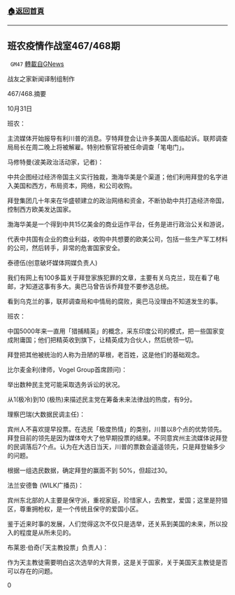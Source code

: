 ###  [:house:返回首頁](https://github.com/ourhimalayas/txt)
---

## 班农疫情作战室467/468期
` GM47` [轉載自GNews](https://gnews.org/zh-hans/534383/)

战友之家新闻译制组制作





467/468.摘要

10月31日

班农：

主流媒体开始报导有利川普的消息。亨特拜登会让许多美国人面临起诉。联邦调查局局长在周二晚上将被解雇。特别检察官将被任命调查「笔电门」。

马修特曼(波美政治活动家，记者)：

中共企图经过经济帝国主义实行独裁，渤海华美是个渠道；他们利用拜登的名字进入美国和西方，布局资本，网络，和公司收购。

拜登集团几十年来在华盛顿建立的政治网络和资金，不断协助中共打造经济帝国，控制西方欧美发达国家。

渤海华美是一个得到中共15亿美金的商业运作平台，任务是进行政治公关和游说，

代表中共国有企业的商业利益，收购中共想要的欧美公司，包括一些生产军工材料的公司，然后转手，非常的危害国家安全。

泰德伍(创意破坏媒体网媒负责人)

我们有网上有100多篇关于拜登家族犯罪的文章，主要有关乌克兰，现在看了电邮，才知道这事有多大。奥巴马曾告诉乔拜登不要参选总统。

看到乌克兰的事，联邦调查局和中情局的腐败，奥巴马没理由不知道发生的事。

班农：

中国5000年来一直用「猎捕精英」的概念，采东印度公司的模式，把一些国家变成附庸国；他们把精英收到旗下，让精英成为合伙人，然后统领一切。

拜登把其他被统治的人称为丑陋的草根，老百姓，这是他们的基础观念。

比尔麦金利(律师，Vogel Group首席顾问)：

举出数种民主党可能采取选务诉讼的状况。

从1(极冷)到10 (极热)来描述民主党在筹备未来法律战的热度，有9分。

理察巴瑞(大数据民调主任)：

宾州人不喜欢提早投票。在选民「极度热情」的类别，川普以8个点的优势领先。拜登目前的领先是因为媒体夸大了他早期投票的结果。不同意宾州主流媒体说拜登的民调落后7个点。认为在大选日当天，川普的票数会遥遥领先，只是拜登输多少的问题。

根据一组选民数据，确定拜登的赢面不到 50%，但超过30。

法兰安德鲁 (WILK广播员)：

宾州东北部的人主要是保守派，重视家庭，珍惜家人，去教堂，爱国；这里是狩猎区，尊重拥枪权，是一个传统且保守的爱国小区。

鉴于近来时事的发展，人们觉得这次不仅只是选举，还关系到美国的未来，所以投入的程度是从所未见的。

布莱恩·伯奇(「天主教投票」负责人)：

作为天主教徒需要明白这次选举的大背景，这是关于国家，关于美国天主教徒是否可以存在的问题。

0
